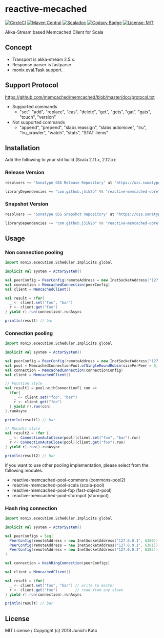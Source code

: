 # reactive-mecached

[![CircleCI](https://circleci.com/gh/j5ik2o/reactive-memcached.svg?style=shield&circle-token=77a2aba7530dd521591655901768a44d6e2e9e99)](https://circleci.com/gh/j5ik2o/reactive-memcached)
[![Maven Central](https://maven-badges.herokuapp.com/maven-central/com.github.j5ik2o/reactive-memcached-core_2.12/badge.svg)](https://maven-badges.herokuapp.com/maven-central/com.github.j5ik2o/reactive-memcached-core_2.12)
[![Scaladoc](http://javadoc-badge.appspot.com/com.github.j5ik2o/reactive-memcached-core_2.12.svg?label=scaladoc)](http://javadoc-badge.appspot.com/com.github.j5ik2o/reactive-memcached-core_2.12/com/github/j5ik2o/reactive/memcached/index.html?javadocio=true)
[![Codacy Badge](https://api.codacy.com/project/badge/Grade/0f8d5414b1da449d85299daa9934c899)](https://www.codacy.com/app/j5ik2o/reactive-memached?utm_source=github.com&amp;utm_medium=referral&amp;utm_content=j5ik2o/reactive-memached&amp;utm_campaign=Badge_Grade)
[![License: MIT](http://img.shields.io/badge/license-MIT-orange.svg)](LICENSE)

Akka-Stream based Memcached Client for Scala

## Concept

- Transport is akka-stream 2.5.x.
- Response parser is fastparse.
- monix.eval.Task support.

## Support Protocol

https://github.com/memcached/memcached/blob/master/doc/protocol.txt

- Supported commands
  - "set", "add", "replace", "cas", "delete", "get", "gets", "gat", "gats", "touch", "version"
- Not supported commands
  - "append", "prepend", "slabs reassign", "slabs automove", "lru", "lru_crawler", "watch", "stats", "STAT items"
  

## Installation

Add the following to your sbt build (Scala 2.11.x, 2.12.x):

### Release Version

```scala
resolvers += "Sonatype OSS Release Repository" at "https://oss.sonatype.org/content/repositories/releases/"

libraryDependencies += "com.github.j5ik2o" %% "reactive-memcached-core" % "1.0.6"
```

### Snapshot Version

```scala
resolvers += "Sonatype OSS Snapshot Repository" at "https://oss.sonatype.org/content/repositories/snapshots/"

libraryDependencies += "com.github.j5ik2o" %% "reactive-memcached-core" % "1.0.6-SNAPSHOT"
```

## Usage

### Non connection pooling

```scala
import monix.execution.Scheduler.Implicits.global

implicit val system = ActorSystem()

val peerConfig = PeerConfig(remoteAddress = new InetSocketAddress("127.0.0.1", 6379))
val connection = MemcachedConnection(peerConfig)
val client = MemcachedClient()

val result = (for{
  _ <- client.set("foo", "bar")
  r <- client.get("foo")
} yield r).run(connection).runAsync

println(result) // bar
```

### Connection pooling

```scala
import monix.execution.Scheduler.Implicits.global

implicit val system = ActorSystem()

val peerConfig = PeerConfig(remoteAddress = new InetSocketAddress("127.0.0.1", 6379))
val pool = MemcachedConnectionPool.ofSingleRoundRobin(sizePerPeer = 5, peerConfig, RedisConnection(_)) // powered by RoundRobinPool
val connection = MemcachedConnection(connectionConfig)
val client = MemcachedClient()

// Fucntion style
val result1 = pool.withConnectionF{ con =>
  (for{
    _ <- client.set("foo", "bar")
    r <- client.get("foo")
  } yield r).run(con) 
}.runAsync

println(result1) // bar

// Monadic style
val result2 = (for {
  _ <- ConnectionAutoClose(pool)(client.set("foo", "bar").run)
  r <- ConnectionAutoClose(pool)(client.get("foo").run)
} yield r).run().runAsync

println(result2) // bar
```

if you want to use other pooling implementation, please select from the following modules.

- reactive-memcached-pool-commons (commons-pool2)
- reactive-memcached-pool-scala (scala-pool)
- reactive-memcached-pool-fop (fast-object-pool)
- reactive-memcached-pool-stormpot (stormpot)

### Hash ring connection

```scala
import monix.execution.Scheduler.Implicits.global

implicit val system = ActorSystem()

val peerConfigs = Seq(
  PeerConfig(remoteAddress = new InetSocketAddress("127.0.0.1", 6380)),
  PeerConfig(remoteAddress = new InetSocketAddress("127.0.0.1", 6381)),
  PeerConfig(remoteAddress = new InetSocketAddress("127.0.0.1", 6382))
)

val connection = HashRingConnection(peerConfigs)

val client = MemcachedClient()

val result = (for{
  _ <- client.set("foo", "bar") // write to master
  r <- client.get("foo")        // read from any slave
} yield r).run(connection).runAsync

println(result) // bar
```

## License

MIT License / Copyright (c) 2018 Junichi Kato

